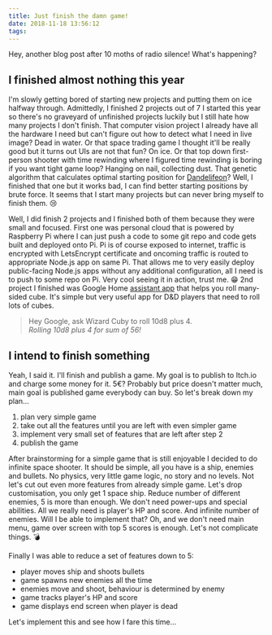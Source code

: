 ```yaml
---
title: Just finish the damn game!
date: 2018-11-18 13:56:12
tags:
---
```


Hey, another blog post after 10 moths of radio silence! What's happening? 

<!-- more -->

## I finished almost nothing this year

I'm slowly getting bored of starting new projects and putting them on ice halfway through. Admittedly, I finished 2 projects out of 7 I started this year so there's no graveyard of unfinished projects luckily but I still hate how many projects I don't finish. That computer vision project I already have all the hardware I need but can't figure out how to detect what I need in live image? Dead in water. Or that space trading game I thought it'll be really good but it turns out UIs are not that fun? On ice. Or that top down first-person shooter with time rewinding where I figured time rewinding is boring if you want tight game loop? Hanging on nail, collecting dust. That genetic algorithm that calculates optimal starting position for [Dandelifeon](https://ftb.gamepedia.com/Dandelifeon)? Well, I finished that one but it works bad, I can find better starting positions by brute force. It seems that I start many projects but can never bring myself to finish them. 😢

Well, I did finish 2 projects and I finished both of them because they were small and focused. First one was personal cloud that is powered by Raspberry Pi where I can just push a code to some git repo and code gets built and deployed onto Pi. Pi is of course exposed to internet, traffic is encrypted with LetsEncrypt certificate and oncoming traffic is routed to appropriate Node.js app on same Pi. That allows me to very easily deploy public-facing Node.js apps without any additional configuration, all I need is to push to some repo on Pi. Very cool seeing it in action, trust me. 😁 2nd project I finished was Google Home [assistant app](https://assistant.google.com/services/a/uid/000000003a415427) that helps you roll many-sided cube. It's simple but very useful app for D&D players that need to roll lots of cubes. 

> Hey Google, ask Wizard Cuby to roll 10d8 plus 4.  
> *Rolling 10d8 plus 4 for sum of 56!*

## I intend to finish something

Yeah, I said it. I'll finish and publish a game. My goal is to publish to Itch.io and charge some money for it. 5€? Probably but price doesn't matter much, main goal is published game everybody can buy. So let's break down my plan...

1. plan very simple game
2. take out all the features until you are left with even simpler game
3. implement very small set of features that are left after step 2
4. publish the game

After brainstorming for a simple game that is still enjoyable I decided to do infinite space shooter. It should be simple, all you have is a ship, enemies and bullets. No physics, very little game logic, no story and no levels. Not let's cut out even more features from already simple game. Let's drop customisation, you only get 1 space ship. Reduce number of different enemies, 5 is more than enough. We don't need power-ups and special abilities. All we really need is player's HP and score. And infinite number of enemies. Will I be able to implement that? Oh, and we don't need main menu, game over screen with top 5 scores is enough. Let's not complicate things. 💣

Finally I was able to reduce a set of features down to 5:
* player moves ship and shoots bullets
* game spawns new enemies all the time
* enemies move and shoot, behaviour is determined by enemy
* game tracks player's HP and score
* game displays end screen when player is dead

Let's implement this and see how I fare this time...
